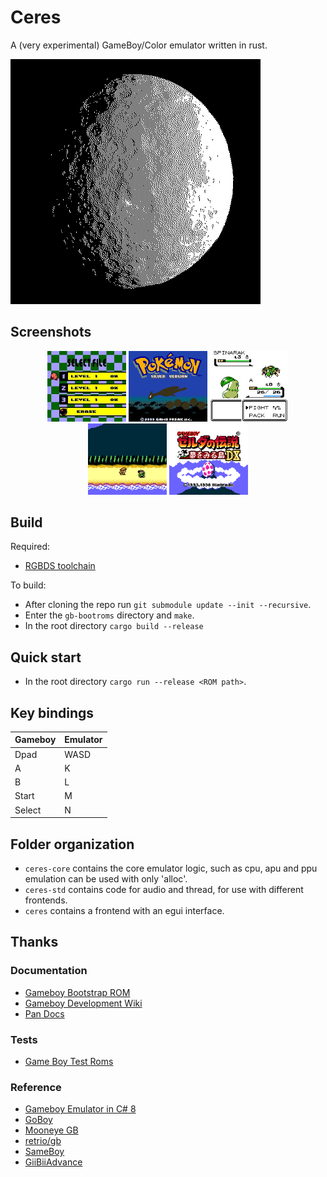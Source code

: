 # Ceres

A (very experimental) GameBoy/Color emulator written in rust.

![logo](https://github.com/remind-me-later/ceres-images/blob/main/ceres.webp?raw=true)

## Screenshots

<p align="center" width="100%">
    <img width="25%" src="https://github.com/remind-me-later/ceres-images/blob/main/kirby_dream.webp?raw=true">
    <img width="25%" src="https://github.com/remind-me-later/ceres-images/blob/main/pokemon_silver.webp?raw=true">
    <img width="25%" src="https://github.com/remind-me-later/ceres-images/blob/main/pokemon_crystal.webp?raw=true">
    <img width="25%" src="https://github.com/remind-me-later/ceres-images/blob/main/zelda_yume_1.webp?raw=true">
    <img width="25%" src="https://github.com/remind-me-later/ceres-images/blob/main/zelda_yume_2.webp?raw=true">
</p>

## Build

Required:

- [RGBDS toolchain](https://rgbds.gbdev.io/)

To build:
- After cloning the repo run `git submodule update --init --recursive`.
- Enter the `gb-bootroms` directory and `make`.
- In the root directory `cargo build --release`

## Quick start

- In the root directory `cargo run --release <ROM path>`.

## Key bindings

| Gameboy | Emulator |
| ------- | -------- |
| Dpad    | WASD     |
| A       | K        |
| B       | L        |
| Start   | M        |
| Select  | N        |

## Folder organization

- `ceres-core` contains the core emulator logic, such as cpu, apu and ppu emulation can be used with only 'alloc'.
- `ceres-std` contains code for audio and thread, for use with different frontends.
- `ceres` contains a frontend with an egui interface.

## Thanks

### Documentation

- [Gameboy Bootstrap ROM](https://gbdev.gg8.se/wiki/articles/Gameboy_Bootstrap_ROM#Contents_of_the_ROM)
- [Gameboy Development Wiki](https://gbdev.gg8.se/wiki/articles/Main_Page)
- [Pan Docs](https://gbdev.io/pandocs/)

### Tests

- [Game Boy Test Roms](https://github.com/c-sp/gameboy-test-roms)

### Reference

- [Gameboy Emulator in C# 8](https://github.com/DaveTCode/gameboy-emulator-dotnet)
- [GoBoy](https://github.com/Humpheh/goboy)
- [Mooneye GB](https://github.com/Gekkio/mooneye-gb)
- [retrio/gb](https://github.com/retrio/gb)
- [SameBoy](https://github.com/LIJI32/SameBoy)
- [GiiBiiAdvance](https://github.com/AntonioND/giibiiadvance)
